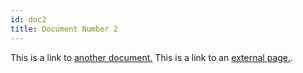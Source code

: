 ```yaml
---
id: doc2
title: Document Number 2
---
```


This is a link to [another document.](doc3.md) This is a link to an [external page.](http://www.example.com/).
